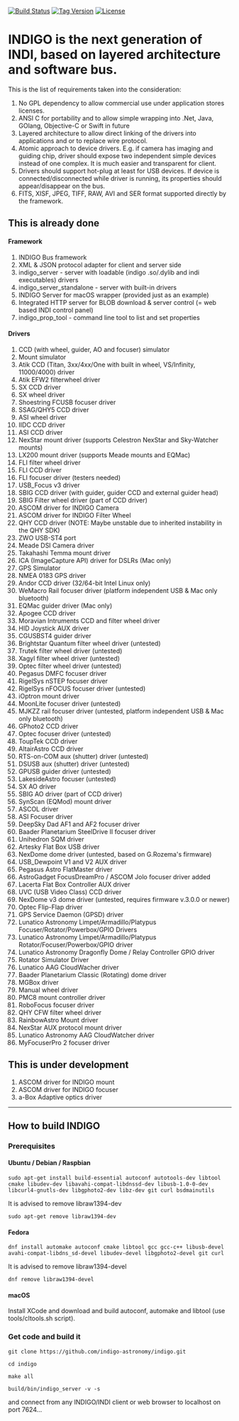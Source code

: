[![Build Status](https://travis-ci.org/indigo-astronomy/indigo.svg?branch=master)](https://travis-ci.org/indigo-astronomy/indigo)
[![Tag Version](https://img.shields.io/github/tag/indigo-astronomy/indigo.svg)](https://github.com/indigo-astronomy/indigo/tags)
[![License](http://img.shields.io/badge/INDIGO-license-red.svg)](https://github.com/indigo-astronomy/indigo/blob/master/LICENSE.md)

# INDIGO is the next generation of INDI, based on layered architecture and software bus.

This is the list of requirements taken into the consideration:

1. No GPL dependency to allow commercial use under application stores licenses.
2. ANSI C for portability and to allow simple wrapping into .Net, Java, GOlang, Objective-C or Swift in future
3. Layered architecture to allow direct linking of the drivers into applications and or to replace wire protocol.
4. Atomic approach to device drivers. E.g. if camera has imaging and guiding chip, driver should expose two independent simple devices instead of one complex. It is much easier and transparent for client.
5. Drivers should support hot-plug at least for USB devices. If device is connected/disconnected while driver is running, its properties should appear/disappear on the bus.
6. FITS, XISF, JPEG, TIFF, RAW, AVI and SER format supported directly by the framework.

## This is already done

#### Framework

1. INDIGO Bus framework
2. XML & JSON protocol adapter for client and server side
3. indigo_server - server with loadable (indigo .so/.dylib and indi executables) drivers
4. indigo_server_standalone - server with built-in drivers
5. INDIGO Server for macOS wrapper (provided just as an example)
6. Integrated HTTP server for BLOB download & server control (= web based INDI control panel)
7. indigo_prop_tool - command line tool to list and set properties

#### Drivers

1. CCD (with wheel, guider, AO and focuser) simulator
2. Mount simulator
3. Atik CCD (Titan, 3xx/4xx/One with built in wheel, VS/Infinity, 11000/4000) driver
4. Atik EFW2 filterwheel driver
5. SX CCD driver
6. SX wheel driver
7. Shoestring FCUSB focuser driver
8. SSAG/QHY5 CCD driver
9. ASI wheel driver
10. IIDC CCD driver
11. ASI CCD driver
12. NexStar mount driver (supports Celestron NexStar and Sky-Watcher mounts)
13. LX200 mount driver (supports Meade mounts and EQMac)
14. FLI filter wheel driver
15. FLI CCD driver
16. FLI focuser driver (testers needed)
17. USB_Focus v3 driver
18. SBIG CCD driver (with guider, guider CCD and external guider head)
19. SBIG Filter wheel driver (part of CCD driver)
20. ASCOM driver for INDIGO Camera
21. ASCOM driver for INDIGO Filter Wheel
22. QHY CCD driver (NOTE: Maybe unstable due to inherited instability in the QHY SDK)
23. ZWO USB-ST4 port
24. Meade DSI Camera driver
25. Takahashi Temma mount driver
26. ICA (ImageCapture API) driver for DSLRs (Mac only)
27. GPS Simulator
28. NMEA 0183 GPS driver
29. Andor CCD driver (32/64-bit Intel Linux only)
30. WeMacro Rail focuser driver (platform independent USB & Mac only bluetooth)
31. EQMac guider driver (Mac only)
32. Apogee CCD driver
33. Moravian Intruments CCD and filter wheel driver
34. HID Joystick AUX driver
35. CGUSBST4 guider driver
36. Brightstar Quantum filter wheel driver (untested)
37. Trutek filter wheel driver (untested)
38. Xagyl filter wheel driver (untested)
39. Optec filter wheel driver (untested)
40. Pegasus DMFC focuser driver
41. RigelSys nSTEP focuser driver
42. RigelSys nFOCUS focuser driver (untested)
43. iOptron mount driver
44. MoonLite focuser driver (untested)
45. MJKZZ rail focuser driver (untested, platform independent USB & Mac only bluetooth)
46. GPhoto2 CCD driver
47. Optec focuser driver (untested)
48. ToupTek CCD driver
49. AltairAstro CCD driver
50. RTS-on-COM aux (shutter) driver (untested)
51. DSUSB aux (shutter) driver (untested)
52. GPUSB guider driver (untested)
53. LakesideAstro focuser (untested)
54. SX AO driver
55. SBIG AO driver (part of CCD driver)
56. SynScan (EQMod) mount driver
57. ASCOL driver
58. ASI Focuser driver
59. DeepSky Dad AF1 and AF2 focuser driver
60. Baader Planetarium SteelDrive II focuser driver
61. Unihedron SQM driver
62. Artesky Flat Box USB driver
63. NexDome dome driver (untested, based on G.Rozema's firmware)
64. USB_Dewpoint V1 and V2 AUX driver
65. Pegasus Astro FlatMaster driver
66. AstroGadget FocusDreamPro / ASCOM Jolo focuser driver added
67. Lacerta Flat Box Controller AUX driver
68. UVC (USB Video Class) CCD driver
69. NexDome v3 dome driver (untested, requires firmware v.3.0.0 or newer)
70. Optec Flip-Flap driver
71. GPS Service Daemon (GPSD) driver
72. Lunatico Astronomy Limpet/Armadillo/Platypus Focuser/Rotator/Powerbox/GPIO Drivers
73. Lunatico Astronomy Limpet/Armadillo/Platypus Rotator/Focuser/Powerbox/GPIO driver
74. Lunatico Astronomy Dragonfly Dome / Relay Controller GPIO driver
75. Rotator Simulator Driver
76. Lunatico AAG CloudWacher driver
77. Baader Planetarium Classic (Rotating) dome driver 
78. MGBox driver
79. Manual wheel driver
80. PMC8 mount controller driver
81. RoboFocus focuser driver
82. QHY CFW filter wheel driver
83. RainbowAstro Mount driver
84. NexStar AUX protocol mount driver
85. Lunatico Astronomy AAG CloudWatcher driver
86. MyFocuserPro 2 focuser driver

## This is under development
1. ASCOM driver for INDIGO mount
2. ASCOM driver for INDIGO focuser
3. a-Box Adaptive optics driver

------------------------------------------------------------------------------------------------
## How to build INDIGO

### Prerequisites
#### Ubuntu / Debian / Raspbian

`sudo apt-get install build-essential autoconf autotools-dev libtool cmake libudev-dev libavahi-compat-libdnssd-dev libusb-1.0-0-dev libcurl4-gnutls-dev libgphoto2-dev libz-dev git curl bsdmainutils`

It is advised to remove libraw1394-dev

`sudo apt-get remove libraw1394-dev`

#### Fedora

`dnf install automake autoconf cmake libtool gcc gcc-c++ libusb-devel avahi-compat-libdns_sd-devel libudev-devel libgphoto2-devel git curl`

It is advised to remove libraw1394-devel

`dnf remove libraw1394-devel`

#### macOS

Install XCode and download and build autoconf, automake and libtool (use tools/cltools.sh script).

### Get code and build it

`git clone https://github.com/indigo-astronomy/indigo.git`

`cd indigo`

`make all`

`build/bin/indigo_server -v -s`

and connect from any INDIGO/INDI client or web browser to localhost on port 7624...
